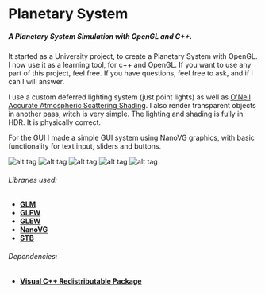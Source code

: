 Planetary System
===============

##### A Planetary System Simulation with OpenGL and C++.

It started as a University project, to create a Planetary System with OpenGL.
I now use it as a learning tool, for c++ and OpenGL.
If you want to use any part of this project, feel free.
If you have questions, feel free to ask, and if I can I will answer.

I use a custom deferred lighting system (just point lights) as well as [O'Neil Accurate Atmospheric Scattering Shading](http://http.developer.nvidia.com/GPUGems2/gpugems2_chapter16.html). I also render transparent objects in another pass, witch is very simple. The lighting and shading is fully in HDR. It is physically correct.

For the GUI I made a simple GUI system using NanoVG graphics, with basic functionality for text input, sliders and buttons.

![alt tag](https://raw.githubusercontent.com/simeonradivoev/PlanetarySystem/master/Screenshots/screenshot%206.png)
![alt tag](https://raw.githubusercontent.com/simeonradivoev/PlanetarySystem/master/Screenshots/screenshot%204.png)
![alt tag](https://raw.githubusercontent.com/simeonradivoev/PlanetarySystem/master/Screenshots/screenshot%203.png)
![alt tag](https://raw.githubusercontent.com/simeonradivoev/PlanetarySystem/master/Screenshots/screenshot%202.png)
![alt tag](https://raw.githubusercontent.com/simeonradivoev/PlanetarySystem/master/Screenshots/screenshot%207.png)

###### Libraries used:
* [**GLM**](http://glm.g-truc.net/0.9.5/index.html)
* [**GLFW**](http://www.glfw.org/)
* [**GLEW**](http://glew.sourceforge.net/)
* [**NanoVG**](https://github.com/memononen/nanovg)
* [**STB**](https://github.com/nothings/stb)

###### Dependencies:
* [**Visual C++ Redistributable Package**](http://www.microsoft.com/en-us/download/details.aspx?id=40784)


